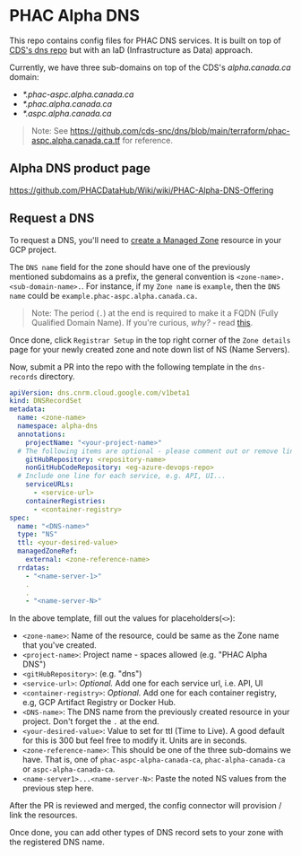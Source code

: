 # PHAC Alpha DNS

This repo contains config files for PHAC DNS services. It is built on top of [CDS's dns repo](https://github.com/cds-snc/dns) but with an IaD (Infrastructure as Data) approach.

Currently, we have three sub-domains on top of the CDS's _alpha.canada.ca_ domain:

- _\*.phac-aspc.alpha.canada.ca_
- _\*.phac.alpha.canada.ca_
- _\*.aspc.alpha.canada.ca_

> Note: See https://github.com/cds-snc/dns/blob/main/terraform/phac-aspc.alpha.canada.ca.tf for reference.

## Alpha DNS product page

https://github.com/PHACDataHub/Wiki/wiki/PHAC-Alpha-DNS-Offering

## Request a DNS

To request a DNS, you'll need to [create a Managed Zone](https://cloud.google.com/dns/docs/zones#create_managed_zones) resource in your GCP project.

The `DNS name` field for the zone should have one of the previously mentioned subdomains as a prefix, the general convention is `<zone-name>.<sub-domain-name>.`. For instance, if my `Zone name` is `example`, then the `DNS name` could be `example.phac-aspc.alpha.canada.ca.`

> Note: The period (`.`) at the end is required to make it a FQDN (Fully Qualified Domain Name). If you're curious, _why?_ - read [this](https://jvns.ca/blog/2022/09/12/why-do-domain-names-end-with-a-dot-/).

Once done, click `Registrar Setup` in the top right corner of the `Zone details` page for your newly created zone and note down list of NS (Name Servers).

Now, submit a PR into the repo with the following template in the `dns-records` directory.

```yaml
apiVersion: dns.cnrm.cloud.google.com/v1beta1
kind: DNSRecordSet
metadata:
  name: <zone-name>
  namespace: alpha-dns
  annotations:
    projectName: "<your-project-name>"
  # The following items are optional - please comment out or remove lines that are not applicable 
    gitHubRepository: <repository-name>
    nonGitHubCodeRepository: <eg-azure-devops-repo>
  # Include one line for each service, e.g. API, UI...
    serviceURLs:
      - <service-url>
    containerRegistries:
      - <container-registry>
spec:
  name: "<DNS-name>"
  type: "NS"
  ttl: <your-desired-value>
  managedZoneRef:
    external: <zone-reference-name>
  rrdatas:
    - "<name-server-1>"
    .
    .
    - "<name-server-N>"
```

In the above template, fill out the values for placeholders(`<>`):

- `<zone-name>`: Name of the resource, could be same as the Zone name that you've created.
- `<project-name>`: Project name - spaces allowed (e.g. "PHAC Alpha DNS")
- `<gitHubRepository>`: (e.g. "dns")
- `<service-url>`: *Optional.* Add one for each service url, i.e. API, UI
- `<container-registry>`: *Optional.* Add one for each container registry, e.g, GCP Artifact Registry or Docker Hub.
- `<DNS-name>`: The DNS name from the previously created resource in your project. Don't forget the `.` at the end.
- `<your-desired-value>`: Value to set for ttl (Time to Live). A good default for this is 300 but feel free to modify it. Units are in seconds.
- `<zone-reference-name>`: This should be one of the three sub-domains we have. That is, one of `phac-aspc-alpha-canada-ca`, `phac-alpha-canada-ca` or `aspc-alpha-canada-ca`.
- `<name-server1>...<name-server-N>`: Paste the noted NS values from the previous step here.

After the PR is reviewed and merged, the config connector will provision / link the resources.

Once done, you can add other types of DNS record sets to your zone with the registered DNS name.
